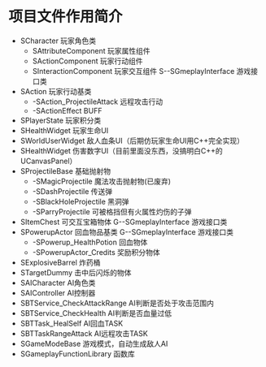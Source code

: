 # 项目文件作用简介
* SCharacter 玩家角色类
  * SAttributeComponent 玩家属性组件
  * SActionComponent 玩家行动组件
  * SInteractionComponent 玩家交互组件 S--SGmeplayInterface 游戏接口类
* SAction 玩家行动基类
  * -SAction_ProjectileAttack 远程攻击行动
  * -SActionEffect BUFF
* SPlayerState 玩家积分类
* SHealthWidget 玩家生命UI
* SWorldUserWidget 敌人血条UI（后期仿玩家生命UI用C++完全实现）
* SHealthWidget 伤害数字UI（目前里面没东西，没搞明白C++的UCanvasPanel）
* SProjectileBase 基础抛射物
  * -SMagicProjectile 魔法攻击抛射物(已废弃)
  * -SDashProjectile 传送弹
  * -SBlackHoleProjectile 黑洞弹
  * -SParryProjectile 可被格挡但有火属性灼伤的子弹
* SItemChest 可交互宝箱物体 G--SGmeplayInterface 游戏接口类
* SPowerupActor 回血物品基类 G--SGmeplayInterface 游戏接口类
  * -SPowerup_HealthPotion 回血物体
  * -SPowerupActor_Credits 奖励积分物体
* SExplosiveBarrel 炸药桶
* STargetDummy 击中后闪烁的物体
* SAICharacter AI角色类
* SAIController AI控制器
* SBTService_CheckAttackRange AI判断是否处于攻击范围内
* SBTService_CheckHealth AI判断是否血量过低
* SBTTask_HealSelf AI回血TASK
* SBTTaskRangeAttack AI远程攻击TASK
* SGameModeBase 游戏模式，自动生成敌人AI
* SGameplayFunctionLibrary 函数库